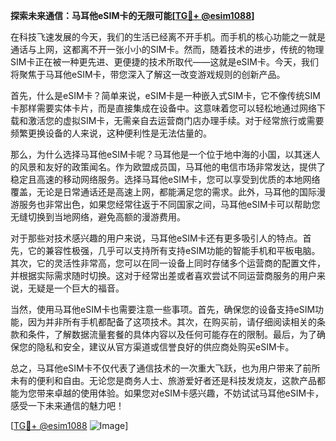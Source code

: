 **探索未来通信：马耳他eSIM卡的无限可能[[TG💪+ @esim1088](https://t.me/s/esim1088)]**

在科技飞速发展的今天，我们的生活已经离不开手机。而手机的核心功能之一就是通话与上网，这都离不开一张小小的SIM卡。然而，随着技术的进步，传统的物理SIM卡正在被一种更先进、更便捷的技术所取代——这就是eSIM卡。今天，我们将聚焦于马耳他eSIM卡，带您深入了解这一改变游戏规则的创新产品。

首先，什么是eSIM卡？简单来说，eSIM卡是一种嵌入式SIM卡，它不像传统SIM卡那样需要实体卡片，而是直接集成在设备中。这意味着您可以轻松地通过网络下载和激活您的虚拟SIM卡，无需亲自去运营商门店办理手续。对于经常旅行或需要频繁更换设备的人来说，这种便利性是无法估量的。

那么，为什么选择马耳他eSIM卡呢？马耳他是一个位于地中海的小国，以其迷人的风景和友好的政策闻名。作为欧盟成员国，马耳他的电信市场非常发达，提供了稳定且高速的移动网络服务。选择马耳他eSIM卡，您可以享受到优质的本地网络覆盖，无论是日常通话还是高速上网，都能满足您的需求。此外，马耳他的国际漫游服务也非常出色，如果您经常往返于不同国家之间，马耳他eSIM卡可以帮助您无缝切换到当地网络，避免高额的漫游费用。

对于那些对技术感兴趣的用户来说，马耳他eSIM卡还有更多吸引人的特点。首先，它的兼容性极强，几乎可以支持所有支持eSIM功能的智能手机和平板电脑。其次，它的灵活性非常高，您可以在同一设备上同时存储多个运营商的配置文件，并根据实际需求随时切换。这对于经常出差或者喜欢尝试不同运营商服务的用户来说，无疑是一个巨大的福音。

当然，使用马耳他eSIM卡也需要注意一些事项。首先，确保您的设备支持eSIM功能，因为并非所有手机都配备了这项技术。其次，在购买前，请仔细阅读相关的条款和条件，了解数据流量套餐的具体内容以及任何可能存在的限制。最后，为了确保您的隐私和安全，建议从官方渠道或信誉良好的供应商处购买eSIM卡。

总之，马耳他eSIM卡不仅代表了通信技术的一次重大飞跃，也为用户带来了前所未有的便利和自由。无论您是商务人士、旅游爱好者还是科技发烧友，这款产品都能为您带来卓越的使用体验。如果您对eSIM卡感兴趣，不妨试试马耳他eSIM卡，感受一下未来通信的魅力吧！

[[TG💪+ @esim1088](https://t.me/s/esim1088) ![Image](https://i.postimg.cc/4NQfJmqS/Snipaste-2025-05-13-00-14-12.png)]